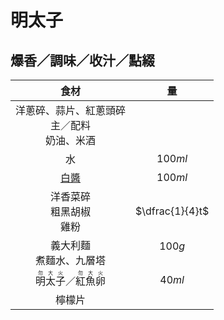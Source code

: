 <style>
.markdown-section h1 {
    background-image: url(./notes/recipes/義大利麵/img/明太子鮮蝦燉飯.jpg);
}

.markdown-section h1::after {
    content: "Toscanini";
}
</style>

# 明太子

## 爆香／調味／收汁／點綴

|                                  食材                                  |         量         |
| :--------------------------------------------------------------------: | :----------------: |
|          洋蔥碎、蒜片、紅蔥頭碎<br />主／配料<br />奶油、米酒          |                    |
|                                   水                                   |      $100ml$       |
|                                [白醬][]                                |      $100ml$       |
|                    洋香菜碎<br />粗黑胡椒<br />雞粉                    |  $\dfrac{1}{4}t$   |
|                      義大利麵<br />煮麵水、九層塔                      | $100g$<br />&nbsp; |
| <ruby>明太子<rt>勿大火</rt></ruby>／<ruby>紅魚卵<rt>勿大火</rt></ruby> |       $40ml$       |
|                                 檸檬片                                 |                    |

[白醬]: /notes/recipes/西式醬料/白醬
